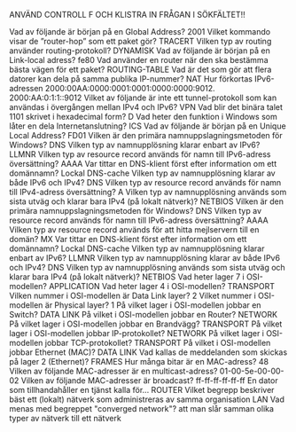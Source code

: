 ANVÄND CONTROLL F OCH KLISTRA IN FRÅGAN I SÖKFÄLTET!!

Vad av följande är början på en Global Address? 2001
Vilket kommando visar de ”router-hop” som ett paket gör? TRACERT
Vilken typ av routing använder routing-protokoll? DYNAMISK
Vad av följande är början på en Link-local adress? fe80
Vad använder en router när den ska bestämma bästa vägen för ett paket? ROUTING-TABLE
Vad är det som gör att flera datorer kan dela på samma publika IP-nummer? NAT
Hur förkortas IPv6-adressen 2000:00AA:0000:0001:0001:0000:0000:9012. 2000:AA:0:1:1::9012
Vilket av följande är inte ett tunnel-protokoll som kan användas i övergången mellan IPv4 och IPv6? VPN
Vad blir det binära talet 1101 skrivet i hexadecimal form? D
Vad heter den funktion i Windows som låter en dela Internetanslutning? ICS
Vad av följande är början på en Unique Local Address? FD01 
Vilken är den primära namnuppslagningsmetoden för Windows? DNS
Vilken typ av namnupplösning klarar enbart av IPv6? LLMNR
Vilken typ av resource record används för namn till IPv6-adress översättning? AAAA
Var tittar en DNS-klient först efter information om ett domännamn? Lockal DNS-cache
Vilken typ av namnupplösning klarar av både IPv6 och IPv4? DNS
Vilken typ av resource record används för namn till IPv4-adress översättning? A
Vilken typ av namnupplösning används som sista utväg och klarar bara IPv4 (på lokalt nätverk)? NETBIOS
Vilken är den primära namnuppslagningsmetoden för Windows? DNS
Vilken typ av resource record används för namn till IPv6-adress översättning? AAAA
Vilken typ av resource record används för att hitta mejlservern till en domän? MX
Var tittar en DNS-klient först efter information om ett domännamn? Lockal DNS-cache
Vilken typ av namnupplösning klarar enbart av IPv6? LLMNR
Vilken typ av namnupplösning klarar av både IPv6 och IPv4? DNS
Vilken typ av namnupplösning används som sista utväg och klarar bara IPv4 (på lokalt nätverk)? NETBIOS
Vad heter lager 7 i OSI-modellen? APPLICATION
Vad heter lager 4 i OSI-modellen? TRANSPORT
Vilken nummer i OSI-modellen är Data Link layer? 2
Vilket nummer i OSI-modellen är Physical layer? 1
På vilket lager i OSI-modellen jobbar en Switch? DATA LINK
På vilket i OSI-modellen jobbar en Router? NETWORK
På vilket lager i OSI-modellen jobbar en Brandvägg? TRANSPORT
På vilket lager i OSI-modellen jobbar IP-protokollet? NETWORK
På vilket lager i OSI-modellen jobbar TCP-protokollet? TRANSPORT
På vilket i OSI-modellen jobbar Ethernet (MAC)? DATA LINK
Vad kallas de meddelanden som skickas på lager 2 (Ethernet)? FRAMES
Hur många bitar är en MAC-adress? 48
Vilken av följande MAC-adresser är en multicast-adress? 01-00-5e-00-00-02
Vilken av följande MAC-adresser är broadcast? ff-ff-ff-ff-ff-ff
En dator som tillhandahåller en tjänst kalla för... ROUTER
Vilket begrepp beskriver bäst ett (lokalt) nätverk som administreras av samma organisation LAN
Vad menas med begreppet "converged network"? att man slår samman olika typer av nätverk till ett nätverk




